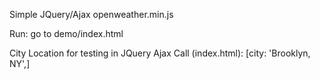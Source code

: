 Simple JQuery/Ajax
openweather.min.js

Run:
go to demo/index.html

City Location for testing in JQuery Ajax Call (index.html):
[city: 'Brooklyn, NY',]

